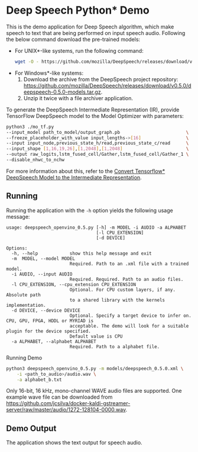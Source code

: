 Deep Speech Python* Demo
===============================

This is the demo application for Deep Speech algorithm, which make speech to text that are being performed on input speech audio.
Following the below command download the pre-trained models:
 - For UNIX*-like systems, run the following command:
    ```sh
    wget -O - https://github.com/mozilla/DeepSpeech/releases/download/v0.5.0/deepspeech-0.5.0-models.tar.gz | tar xvfz -
    ```
 - For Windows*-like systems:
    1. Download the archive from the DeepSpeech project repository: https://github.com/mozilla/DeepSpeech/releases/download/v0.5.0/deepspeech-0.5.0-models.tar.gz.
    2. Unzip it twice with a file archiver application.

To generate the DeepSpeech Intermediate Representation (IR), provide TensorFlow DeepSpeech model to the Model Optimizer with parameters:

```sh
python3 ./mo_tf.py
--input_model path_to_model/output_graph.pb                         \
--freeze_placeholder_with_value input_lengths->[16]                 \
--input input_node,previous_state_h/read,previous_state_c/read      \
--input_shape [1,16,19,26],[1,2048],[1,2048]                        \
--output raw_logits,lstm_fused_cell/Gather,lstm_fused_cell/Gather_1 \ 
--disable_nhwc_to_nchw
```

For more information about this, refer to the [Convert Tensorflow* DeepSpeech Model to the Intermediate Representation](https://docs.openvinotoolkit.org/latest/_docs_MO_DG_prepare_model_convert_model_tf_specific_Convert_DeepSpeech_From_Tensorflow.html).

Running
-------
Running the application with the `-h` option yields the following usage message:

```
usage: deepspeech_openvino_0.5.py [-h] -m MODEL -i AUDIO -a ALPHABET
                                  [-l CPU_EXTENSION] 
                                  [-d DEVICE]

Options:
  -h, --help            show this help message and exit
  -m  MODEL, --model MODEL
                        Required. Path to an .xml file with a trained model.
  -i AUDIO, --input AUDIO
                        Required. Required. Path to an audio files.
  -l CPU_EXTENSION, --cpu_extension CPU_EXTENSION
                        Optional. For CPU custom layers, if any. Absolute path
                        to a shared library with the kernels implementation.
  -d DEVICE, --device DEVICE
                        Optional. Specify a target device to infer on. CPU, GPU, FPGA, HDDL or MYRIAD is
                        acceptable. The demo will look for a suitable plugin for the device specified.
                        Default value is CPU
  -a ALPHABET, --alphabet ALPHABET
                        Required. Path to a alphabet file.
```

Running Demo

```sh
python3 deepspeech_openvino_0.5.py -m models/deepspeech_0.5.0.xml \
    -i <path_to_audio>/audio.wav \
    -a alphabet_b.txt
```
Only 16-bit, 16 kHz, mono-channel WAVE audio files are supported. One example wave file can be downloaded from https://github.com/jcsilva/docker-kaldi-gstreamer-server/raw/master/audio/1272-128104-0000.wav.

Demo Output
------------
The application shows the text output for speech audio.
